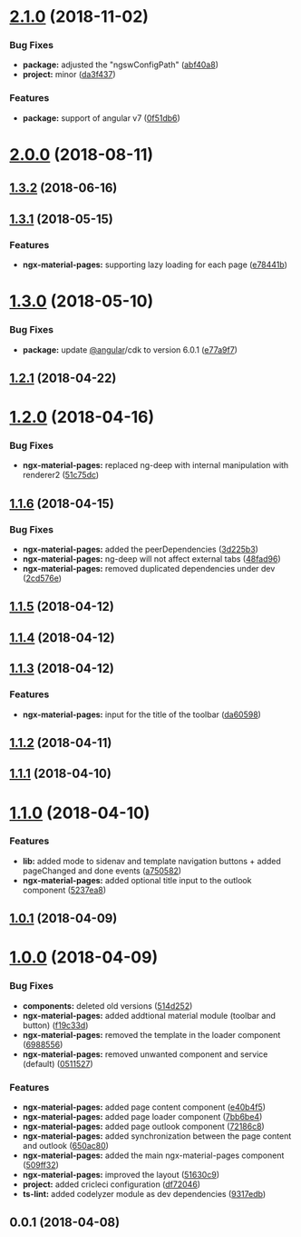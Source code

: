





# [2.1.0](https://github.com/angular-material-extensions/pages/compare/v2.0.0...v2.1.0) (2018-11-02)


### Bug Fixes

* **package:** adjusted the "ngswConfigPath" ([abf40a8](https://github.com/angular-material-extensions/pages/commit/abf40a8))
* **project:** minor ([da3f437](https://github.com/angular-material-extensions/pages/commit/da3f437))


### Features

* **package:** support of angular v7 ([0f51db6](https://github.com/angular-material-extensions/pages/commit/0f51db6))



# [2.0.0](https://github.com/angular-material-extensions/pages/compare/v1.3.2...v2.0.0) (2018-08-11)



## [1.3.2](https://github.com/angular-material-extensions/pages/compare/v1.3.1...v1.3.2) (2018-06-16)



## [1.3.1](https://github.com/angular-material-extensions/pages/compare/v1.3.0...v1.3.1) (2018-05-15)


### Features

* **ngx-material-pages:** supporting lazy loading for each page ([e78441b](https://github.com/angular-material-extensions/pages/commit/e78441b))



# [1.3.0](https://github.com/angular-material-extensions/pages/compare/v1.2.1...v1.3.0) (2018-05-10)


### Bug Fixes

* **package:** update [@angular](https://github.com/angular)/cdk to version 6.0.1 ([e77a9f7](https://github.com/angular-material-extensions/pages/commit/e77a9f7))



## [1.2.1](https://github.com/angular-material-extensions/pages/compare/v1.2.0...v1.2.1) (2018-04-22)



# [1.2.0](https://github.com/angular-material-extensions/pages/compare/v1.1.6...v1.2.0) (2018-04-16)


### Bug Fixes

* **ngx-material-pages:** replaced ng-deep with internal manipulation with renderer2 ([51c75dc](https://github.com/angular-material-extensions/pages/commit/51c75dc))



## [1.1.6](https://github.com/angular-material-extensions/pages/compare/v1.1.5...v1.1.6) (2018-04-15)


### Bug Fixes

* **ngx-material-pages:** added the peerDependencies ([3d225b3](https://github.com/angular-material-extensions/pages/commit/3d225b3))
* **ngx-material-pages:** ng-deep will not affect external tabs ([48fad96](https://github.com/angular-material-extensions/pages/commit/48fad96))
* **ngx-material-pages:** removed duplicated dependencies under dev ([2cd576e](https://github.com/angular-material-extensions/pages/commit/2cd576e))



## [1.1.5](https://github.com/angular-material-extensions/pages/compare/v1.1.4...v1.1.5) (2018-04-12)



## [1.1.4](https://github.com/angular-material-extensions/pages/compare/v1.1.3...v1.1.4) (2018-04-12)



## [1.1.3](https://github.com/angular-material-extensions/pages/compare/v1.1.2...v1.1.3) (2018-04-12)


### Features

* **ngx-material-pages:** input for the title of the toolbar ([da60598](https://github.com/angular-material-extensions/pages/commit/da60598))



## [1.1.2](https://github.com/angular-material-extensions/pages/compare/v1.1.1...v1.1.2) (2018-04-11)



## [1.1.1](https://github.com/angular-material-extensions/pages/compare/v1.1.0...v1.1.1) (2018-04-10)



# [1.1.0](https://github.com/angular-material-extensions/pages/compare/v1.0.1...v1.1.0) (2018-04-10)


### Features

* **lib:** added mode to sidenav and template navigation buttons + added pageChanged and done events ([a750582](https://github.com/angular-material-extensions/pages/commit/a750582))
* **ngx-material-pages:** added optional title input to the outlook component ([5237ea8](https://github.com/angular-material-extensions/pages/commit/5237ea8))



## [1.0.1](https://github.com/angular-material-extensions/pages/compare/v1.0.0...v1.0.1) (2018-04-09)



# [1.0.0](https://github.com/angular-material-extensions/pages/compare/v0.0.1...v1.0.0) (2018-04-09)


### Bug Fixes

* **components:** deleted old versions ([514d252](https://github.com/angular-material-extensions/pages/commit/514d252))
* **ngx-material-pages:** added addtional material module (toolbar and button) ([f19c33d](https://github.com/angular-material-extensions/pages/commit/f19c33d))
* **ngx-material-pages:** removed the template in the loader component ([6988556](https://github.com/angular-material-extensions/pages/commit/6988556))
* **ngx-material-pages:** removed unwanted component and service (default) ([0511527](https://github.com/angular-material-extensions/pages/commit/0511527))


### Features

* **ngx-material-pages:** added page content component ([e40b4f5](https://github.com/angular-material-extensions/pages/commit/e40b4f5))
* **ngx-material-pages:** added page loader component ([7bb6be4](https://github.com/angular-material-extensions/pages/commit/7bb6be4))
* **ngx-material-pages:** added page outlook component ([72186c8](https://github.com/angular-material-extensions/pages/commit/72186c8))
* **ngx-material-pages:** added synchronization between the page content and outlook ([650ac80](https://github.com/angular-material-extensions/pages/commit/650ac80))
* **ngx-material-pages:** added the main ngx-material-pages component ([509ff32](https://github.com/angular-material-extensions/pages/commit/509ff32))
* **ngx-material-pages:** improved the layout ([51630c9](https://github.com/angular-material-extensions/pages/commit/51630c9))
* **project:** added cricleci configuration ([df72046](https://github.com/angular-material-extensions/pages/commit/df72046))
* **ts-lint:** added codelyzer module as dev dependencies ([9317edb](https://github.com/angular-material-extensions/pages/commit/9317edb))



## 0.0.1 (2018-04-08)



